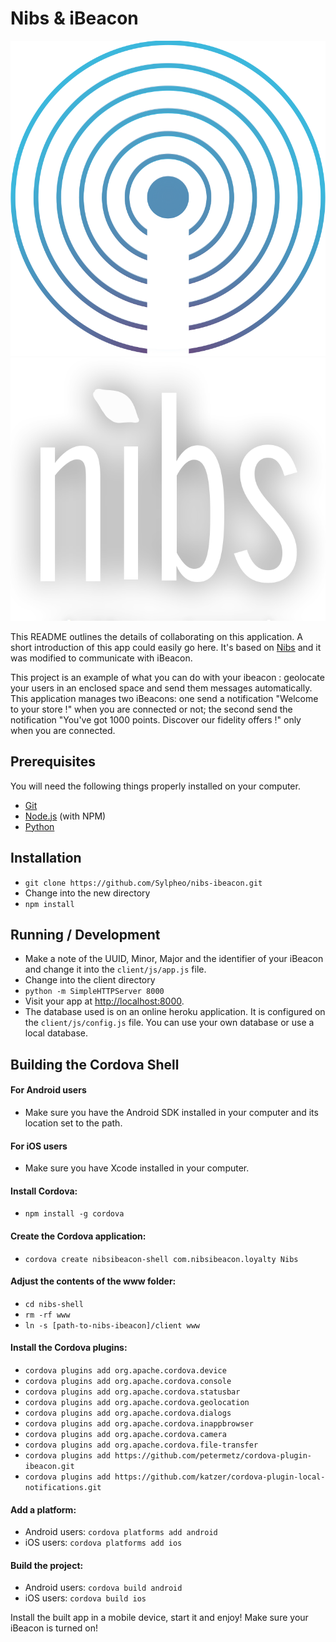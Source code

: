 # Nibs & iBeacon

![iBeacon](ibeacon-logo.svg) ![Nibs](logo.png)

This README outlines the details of collaborating on this application.
A short introduction of this app could easily go here.
It's based on [Nibs](http://heroku.github.io/nibs/) and it was modified to communicate with iBeacon. 

This project is an example of what you can do with your ibeacon : geolocate your users in an enclosed space and send them messages automatically.
This application manages two iBeacons: one send a notification "Welcome to your store !" when you are connected or not; the second send the notification "You've got 1000 points. Discover our fidelity offers !" only when you are connected.

## Prerequisites

You will need the following things properly installed on your computer.

* [Git](http://git-scm.com/)
* [Node.js](http://nodejs.org/) (with NPM)
* [Python](https://www.python.org/) 

## Installation

* `git clone https://github.com/Sylpheo/nibs-ibeacon.git`
* Change into the new directory
* `npm install`

## Running / Development

* Make a note of the UUID, Minor, Major and the identifier of your iBeacon and change it into the `client/js/app.js` file.
* Change into the client directory
* `python -m SimpleHTTPServer 8000`
* Visit your app at [http://localhost:8000](http://localhost:8000).
* The database used is on an online heroku application. It is configured on the `client/js/config.js` file. You can use your own database or use a local database.

## Building the Cordova Shell

#### For Android users

* Make sure you have the Android SDK installed in your computer and its location set to the path.

#### For iOS users

* Make sure you have Xcode installed in your computer.

#### Install Cordova:
* `npm install -g cordova`

#### Create the Cordova application:
* `cordova create nibsibeacon-shell com.nibsibeacon.loyalty Nibs`

#### Adjust the contents of the www folder:
* `cd nibs-shell`
* `rm -rf www`
* `ln -s [path-to-nibs-ibeacon]/client www`

#### Install the Cordova plugins:
* `cordova plugins add org.apache.cordova.device`
* `cordova plugins add org.apache.cordova.console`
* `cordova plugins add org.apache.cordova.statusbar`
* `cordova plugins add org.apache.cordova.geolocation`
* `cordova plugins add org.apache.cordova.dialogs`
* `cordova plugins add org.apache.cordova.inappbrowser`
* `cordova plugins add org.apache.cordova.camera`
* `cordova plugins add org.apache.cordova.file-transfer`
* `cordova plugins add https://github.com/petermetz/cordova-plugin-ibeacon.git`
* `cordova plugins add https://github.com/katzer/cordova-plugin-local-notifications.git`

#### Add a platform:
* Android users: `cordova platforms add android`
* iOS users: `cordova platforms add ios`

#### Build the project:
* Android users: `cordova build android`
* iOS users: `cordova build ios`

Install the built app in a mobile device, start it and enjoy!
Make sure your iBeacon is turned on!
